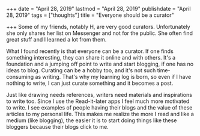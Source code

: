 +++
date = "April 28, 2019"
lastmod = "April 28, 2019"
publishdate = "April 28, 2019"
tags = ["thoughts"]
title = "Everyone should be a curator"

+++
Some of my friends, notably H, are very good curators. Unfortunately she only shares her list on Messenger and not for the public. She often find great stuff and I learned a lot from them.

What I found recently is that everyone can be a curator. If one finds something interesting, they can share it online and with others. It's a foundation and a jumping off point to write and start blogging, if one has no ideas to blog. Curating can be a hobby too, and it's not such time-consuming as writing. That's why my learning log is born, so even if I have nothing to write, I can just curate something and it becomes a post.

Just like drawing needs references, writers need materials and inspirations to write too. Since I use the Read-it-later apps I feel much more motivated to write. I see examples of people having their blogs and the value of these articles to my personal life. This makes me realize the more I read and like a medium (like blogging), the easier it is to start doing things like these bloggers because their blogs click to me. 